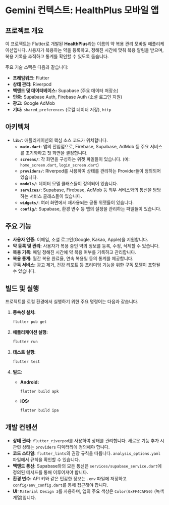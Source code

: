 # Gemini 컨텍스트: HealthPlus 모바일 앱

## 프로젝트 개요

이 프로젝트는 Flutter로 개발된 **HealthPlus**라는 이름의 약 복용 관리 모바일 애플리케이션입니다. 사용자가 복용하는 약을 등록하고, 정해진 시간에 맞춰 복용 알림을 받으며, 복용 기록을 추적하고 통계를 확인할 수 있도록 돕습니다.

주요 기술 스택은 다음과 같습니다:

- **프레임워크:** Flutter
- **상태 관리:** Riverpod
- **백엔드 및 데이터베이스:** Supabase (주요 데이터 저장소)
- **인증:** Supabase Auth, Firebase Auth (소셜 로그인 지원)
- **광고:** Google AdMob
- **기타:** `shared_preferences` (로컬 데이터 저장), `http`

## 아키텍처

- **`lib/`**: 애플리케이션의 핵심 소스 코드가 위치합니다.
    - **`main.dart`**: 앱의 진입점으로, Firebase, Supabase, AdMob 등 주요 서비스를 초기화하고 첫 화면을 결정합니다.
    - **`screens/`**: 각 화면을 구성하는 위젯 파일들이 있습니다. (예: `home_screen.dart`, `login_screen.dart`)
    - **`providers/`**: Riverpod를 사용하여 상태를 관리하는 Provider들이 정의되어 있습니다.
    - **`models/`**: 데이터 모델 클래스들이 정의되어 있습니다.
    - **`services/`**: Supabase, Firebase, AdMob 등 외부 서비스와의 통신을 담당하는 서비스 클래스들이 있습니다.
    - **`widgets/`**: 여러 화면에서 재사용되는 공통 위젯들이 있습니다.
    - **`config/`**: Supabase, 환경 변수 등 앱의 설정을 관리하는 파일들이 있습니다.

## 주요 기능

- **사용자 인증:** 이메일, 소셜 로그인(Google, Kakao, Apple)을 지원합니다.
- **약 등록 및 관리:** 사용자가 복용 중인 약의 정보를 등록, 수정, 삭제할 수 있습니다.
- **복용 기록:** 매일 정해진 시간에 약 복용 여부를 기록하고 관리합니다.
- **복용 통계:** 월간 복용 완료율, 연속 복용일 등의 통계를 제공합니다.
- **구독 서비스:** 광고 제거, 건강 리포트 등 프리미엄 기능을 위한 구독 모델이 포함될 수 있습니다.

## 빌드 및 실행

프로젝트를 로컬 환경에서 실행하기 위한 주요 명령어는 다음과 같습니다.

1.  **종속성 설치:**
    ```bash
    flutter pub get
    ```

2.  **애플리케이션 실행:**
    ```bash
    flutter run
    ```

3.  **테스트 실행:**
    ```bash
    flutter test
    ```

4.  **빌드:**
    - **Android:**
      ```bash
      flutter build apk
      ```
    - **iOS:**
      ```bash
      flutter build ipa
      ```

## 개발 컨벤션

- **상태 관리:** `flutter_riverpod`를 사용하여 상태를 관리합니다. 새로운 기능 추가 시 관련 상태는 `providers` 디렉터리에 정의해야 합니다.
- **코드 스타일:** `flutter_lints`의 권장 규칙을 따릅니다. `analysis_options.yaml` 파일에서 규칙을 확인할 수 있습니다.
- **백엔드 통신:** Supabase와의 모든 통신은 `services/supabase_service.dart`에 정의된 메서드를 통해 이루어져야 합니다.
- **환경 변수:** API 키와 같은 민감한 정보는 `.env` 파일에 저장하고 `config/env_config.dart`를 통해 접근해야 합니다.
- **UI:** `Material Design 3`를 사용하며, 앱의 주요 색상은 `Color(0xFF4CAF50)` (녹색 계열)입니다.
